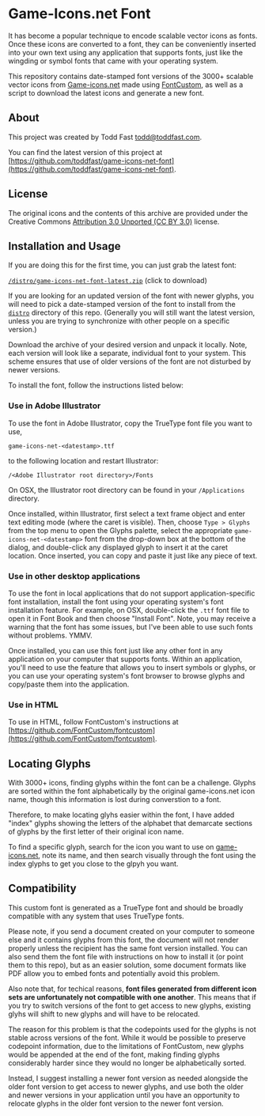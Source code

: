 # Game-Icons.net Font

It has become a popular technique to encode scalable vector icons as fonts. Once these icons are converted to a font, they can be conveniently inserted into your own text using any application that supports fonts, just like the wingding or symbol fonts that came with your operating system.

This repository contains date-stamped font versions of the 3000+ scalable vector icons from [Game-icons.net](http://game-icons.net) made using [FontCustom](https://github.com/FontCustom/fontcustom), as well as a script to download the latest icons and generate a new font.

## About

This project was created by Todd Fast <todd@toddfast.com>.

You can find the latest version of this project at [https://github.com/toddfast/game-icons-net-font](https://github.com/toddfast/game-icons-net-font).

## License

The original icons and the contents of this archive are provided under the Creative Commons [Attribution 3.0 Unported (CC BY 3.0)](https://creativecommons.org/licenses/by/3.0/) license.

## Installation and Usage

If you are doing this for the first time, you can just grab the latest font:

[`/distro/game-icons-net-font-latest.zip`](https://github.com/toddfast/game-icons-net-font/raw/master/distro/game-icons-net-font-latest.zip) (click to download)

If you are looking for an updated version of the font with newer glyphs, you will need to pick a date-stamped version of the font to install from the [`distro`](https://github.com/toddfast/game-icons-net-font/tree/master/distro) directory of this repo. (Generally you will still want the latest version, unless you are trying to synchronize with other people on a specific version.)

Download the archive of your desired version and unpack it locally. Note, each version will look like a separate, individual font to your system. This scheme ensures that use of older versions of the font are not disturbed by newer versions.

To install the font, follow the instructions listed below:

### Use in Adobe Illustrator

To use the font in Adobe Illustrator, copy the TrueType font file you want to use,

    game-icons-net-<datestamp>.ttf

to the following location and restart Illustrator:

	/<Adobe Illustrator root directory>/Fonts

On OSX, the Illustrator root directory can be found in your `/Applications` directory.

Once installed, within Illustrator, first select a text frame object and enter text editing mode (where the caret is visible). Then, choose `Type > Glyphs` from the top menu to open the Glyphs palette, select the appropriate `game-icons-net-<datestamp>` font from the drop-down box at the bottom of the dialog, and double-click any displayed glyph to insert it at the caret location. Once inserted, you can copy and paste it just like any piece of text.

### Use in other desktop applications

To use the font in local applications that do not support application-specific font installation, install the font using your operating system's font installation feature. For example, on OSX, double-click the `.ttf` font file to open it in Font Book and then choose "Install Font". Note, you may receive a warning that the font has some issues, but I've been able to use such fonts without problems. YMMV.

Once installed, you can use this font just like any other font in any application on your computer that supports fonts. Within an application, you'll need to use the feature that allows you to insert symbols or glyphs, or you can use your operating system's font browser to browse glyphs and copy/paste them into the application.

### Use in HTML

To use in HTML, follow FontCustom's instructions at [https://github.com/FontCustom/fontcustom](https://github.com/FontCustom/fontcustom).

## Locating Glyphs

With 3000+ icons, finding glyphs within the font can be a challenge. Glyphs are sorted within the font alphabetically by the original game-icons.net icon name, though this information is lost during converstion to a font.

Therefore, to make locating glyhs easier within the font, I have added "index" glyphs showing the letters of the alphabet that demarcate sections of glyphs by the first letter of their original icon name.

To find a specific glyph, search for the icon you want to use on [game-icons.net](game-icons.net), note its name, and then search visually through the font using the index glyphs to get you close to the glpyh you want.

## Compatibility

This custom font is generated as a TrueType font and should be broadly compatible with any system that uses TrueType fonts.

Please note, if you send a document created on your computer to someone else and it contains glyphs from this font, the document will not render properly unless the recipient has the same font version installed. You can also send them the font file with instructions on how to install it (or point them to this repo), but as an easier solution, some document formats like PDF allow you to embed fonts and potentially avoid this problem.

Also note that, for techical reasons, **font files generated from different icon sets are unfortunately not compatible with one another**. This means that if you try to switch versions of the font to get access to new glyphs, existing glyhs will shift to new glyphs and will have to be relocated.

The reason for this problem is that the codepoints used for the glyphs is not stable across versions of the font. While it would be possible to preserve codepoint information, due to the limitations of FontCustom, new glyphs would be appended at the end of the font, making finding glyphs considerably harder since they would no longer be alphabetically sorted.

Instead, I suggest installing a newer font version as needed alongside the older font version to get access to newer glyphs, and use both the older and newer versions in your application until you have an opportunity to relocate glyphs in the older font version to the newer font version.